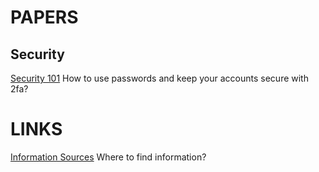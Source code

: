 # PAPERS

## Security

[Security 101](./security/security_101.md) How to use passwords and keep your accounts secure with 2fa?

# LINKS

[Information Sources](./links/information_sources.md) Where to find information?
